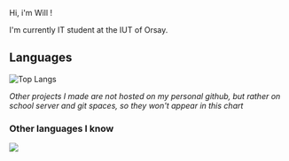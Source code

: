 Hi, i'm Will !

I'm currently IT student at the IUT of Orsay.
## Languages
![Top Langs](https://github-readme-stats.vercel.app/api/top-langs/?username=will-cupa&layout=compact&size_weight=0.5&count_weight=0.5)

*Other projects I made are not hosted on my personal github, but rather on school server and git spaces, so they won't appear in this chart*

### Other languages I know
<img src="https://skillicons.dev/icons?i=cs,java,javascript"/>

